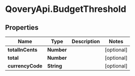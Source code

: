# QoveryApi.BudgetThreshold

## Properties

Name | Type | Description | Notes
------------ | ------------- | ------------- | -------------
**totalInCents** | **Number** |  | [optional] 
**total** | **Number** |  | [optional] 
**currencyCode** | **String** |  | [optional] 


